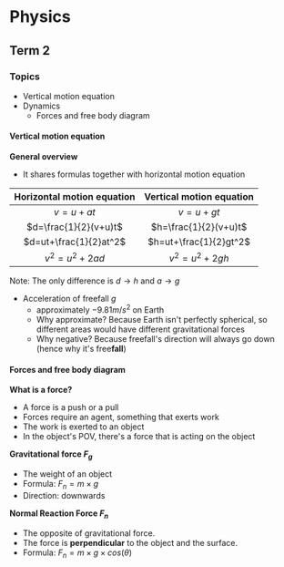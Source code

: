 <script>
MathJax = {
  tex: {
    inlineMath: [['$', '$'], ['\\(', '\\)']],
    displayMath: [ ['\[', '\]'] ]
  }
};
</script>
<script id="MathJax-script" async
  src="https://cdn.jsdelivr.net/npm/mathjax@3/es5/tex-chtml.js">
</script>

<h1>Physics</h1>

## Term 2

### Topics
- Vertical motion equation
- Dynamics
  - Forces and free body diagram

#### Vertical motion equation
**General overview**
- It shares formulas together with horizontal motion equation

| Horizontal motion equation | Vertical motion equation |
| :------------------------: | :----------------------: |
|          $v=u+at$          |         $v=u+gt$         |
|   $d=\frac{1}{2}(v+u)t$    |  $h=\frac{1}{2}(v+u)t$   |
|   $d=ut+\frac{1}{2}at^2$   |  $h=ut+\frac{1}{2}gt^2$  |
|       $v^2=u^2+2ad$        |      $v^2=u^2+2gh$       |

Note: The only difference is $d\rightarrow h$ and $a\rightarrow g$
- Acceleration of freefall $g$
  - approximately $-9.81m/s^2$ on Earth
  - Why approximate? Because Earth isn't perfectly spherical, so different areas would have different gravitational forces
  - Why negative? Because freefall's direction will always go down (hence why it's free**fall**)

#### Forces and free body diagram
**What is a force?**
- A force is a push or a pull
- Forces require an agent, something that exerts work
- The work is exerted to an object
- In the object's POV, there's a force that is acting on the object

**Gravitational force $F_g$**
- The weight of an object
- Formula: $F_n=m\times g$
- Direction: downwards

**Normal Reaction Force $F_n$**
- The opposite of gravitational force.
- The force is **perpendicular** to the object and the surface.
- Formula: $F_n=m\times g\times cos(\theta)$ 